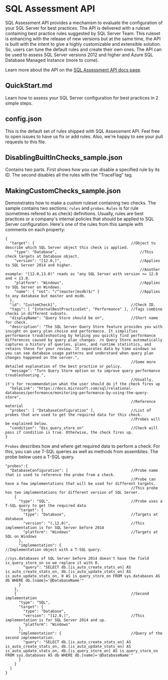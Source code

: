 # SQL Assessment API

SQL Assessment API provides a mechanism to evaluate the configuration of your SQL Server for best practices. The API is delivered with a ruleset containing best practice rules suggested by SQL Server Team. This ruleset is enhancing with the release of new versions but at the same time, the API is built with the intent to give a highly customizable and extensible solution. So, users can tune the default rules and create their own ones. The API can be used to assess SQL Server versions 2012 and higher and Azure SQL Database Managed Instance (more to come).

Learn more about the API on the [SQL Assessment API docs page](https://docs.microsoft.com/en-us/sql/sql-assessment-api/sql-assessment-api-overview).


## QuickStart.md

Learn how to assess your SQL Server configuration for best practices in 2 simple steps.

## config.json

This is the default set of rules shipped with SQL Assessment API. Feel free to open issues to have us fix or add rules. Also, we're happy to see your pull requests to this file.

## DisablingBuiltInChecks_sample.json

Contains two parts. First shows how you can disable a specified rule by its ID. The second disables all the rules with the "TraceFlag" tag.

## MakingCustomChecks_sample.json

Demonstrates how to make a custom ruleset containing two checks. The sample contains two sections: `rules` and `probes`. `Rules` is for rule (sometimes refered to as check) definitions. Usually, rules are best practices or a company's internal policies that should be applied to SQL Server configuration. Here's one of the rules from this sample with comments on each property:

```
{
  "target": {                                           //Object to describe which SQL Server object this check is applied.
    "type": "Database",                                     //This check targets at Database object.
    "version": "[12.0,)",                                   //Applies to SQL Server 2014 and higher.
                                                            //Another example: "[12.0,13.0)" reads as "any SQL Server with version >= 12.0 and < 13.0.
    "platform": "Windows",                                  //Applies to SQL Server on Windows.
    "name": { "not": "/^(master|msdb)$/" }                  //Applies to any database but master and msdb.
  },
  "id": "CustomCheck1",                                 //Check ID.
  "tags": [ "InternalBestPracticeSet", "Performance" ], //Tags combine checks in different subsets.
  "displayName": "Query Store should be on",            //Short name for check.
  "description": "The SQL Server Query Store feature provides you with insight on query plan choice and performance. It simplifies performance troubleshooting by helping you quickly find performance differences caused by query plan changes. /n Query Store automatically captures a history of queries, plans, and runtime statistics, and retains these for your review. It separates data by time windows so you can see database usage patterns and understand when query plan changes happened on the server.",
                                                        //Some more detailed explanation of the best practice or policy.
  "message": "Turn Query Store option on to improve query performance troubleshooting.",
                                                        //Usually, it's for recommendation what the user should do if the check fires up
  "helpLink": "https://docs.microsoft.com/sql/relational-databases/performance/monitoring-performance-by-using-the-query-store",
                                                        //Reference material
  "probes": [ "DatabaseConfiguration" ],                //List of probes that are used to get the required data for this check.
                                                        //Probes will be explained below.
  "condition": "@is_query_store_on"                     //Check will pass if condition is true. Otherwise, the check fires up.
}
```

`Probes` describes how and where get required data to perform a check. For this, you can use T-SQL queries as well as methods from assemblies. The probe below uses a T-SQL query.
```
"probes":{
  "DatabaseConfiguration": [                            //Probe name that is used to reference the probe from a check.
                                                        //Probe can have a few implementations that will be used for different targets.
                                                        //This probe has two implementations for different version of SQL Server.
    {
      "type": "SQL",                                    //Probe uses a T-SQL query to get the required data
      "target": {
        "type": "Database",                             //Targets at database
        "version": "(,12.0)",                           //This implementation is for SQL Server before 2014
        "platform": "Windows"                           //Targets at SQL on Windows
      },
      "implementation": {                               //Implementation object with a T-SQL query.
                                                        //sys.databases of SQL Server before 2014 doesn't have the field is_query_store_on so we replace it with 0.
        "query": "SELECT db.[is_auto_create_stats_on] AS is_auto_create_stats_on, db.[is_auto_update_stats_on] AS is_auto_update_stats_on, 0 AS is_query_store_on FROM sys.databases AS db WHERE db.[name]='@DatabaseName'"
      }
    },
    {                                                   //Second implementation
      "type": "SQL",
      "target": {
        "type": "Database",
        "version": "[12.0,)",                           //This implementation is for SQL Server 2014 and up.
        "platform": "Windows"
      },
      "implementation": {                               //Query of the second implementation.
        "query": "SELECT db.[is_auto_create_stats_on] AS is_auto_create_stats_on, db.[is_auto_update_stats_on] AS is_auto_update_stats_on, db.[is_query_store_on] AS is_query_store_on FROM sys.databases AS db WHERE db.[name]='@DatabaseName'"
      }
    }
  ]
}
```
